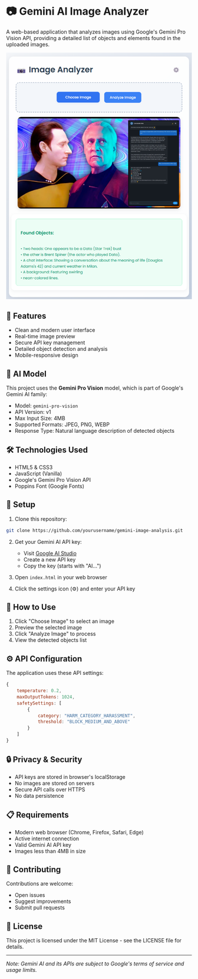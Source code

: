 # 📷 Gemini AI Image Analyzer

A web-based application that analyzes images using Google's Gemini Pro Vision API, providing a detailed list of objects and elements found in the uploaded images.

![Gemini Image Analyzer Demo](ImageAnalyzer.png)

## 🚀 Features

- Clean and modern user interface
- Real-time image preview
- Secure API key management
- Detailed object detection and analysis
- Mobile-responsive design

## 🤖 AI Model

This project uses the **Gemini Pro Vision** model, which is part of Google's Gemini AI family:
- Model: `gemini-pro-vision`
- API Version: v1
- Max Input Size: 4MB
- Supported Formats: JPEG, PNG, WEBP
- Response Type: Natural language description of detected objects

## 🛠️ Technologies Used

- HTML5 & CSS3
- JavaScript (Vanilla)
- Google's Gemini Pro Vision API
- Poppins Font (Google Fonts)

## 🔧 Setup

1. Clone this repository:
```bash
git clone https://github.com/yourusername/gemini-image-analysis.git
```

2. Get your Gemini AI API key:
   - Visit [Google AI Studio](https://makersuite.google.com/app/apikey)
   - Create a new API key
   - Copy the key (starts with "AI...")

3. Open `index.html` in your web browser

4. Click the settings icon (⚙️) and enter your API key

## 📝 How to Use

1. Click "Choose Image" to select an image
2. Preview the selected image
3. Click "Analyze Image" to process
4. View the detected objects list

## ⚙️ API Configuration

The application uses these API settings:
```javascript
{
    temperature: 0.2,
    maxOutputTokens: 1024,
    safetySettings: [
        {
            category: "HARM_CATEGORY_HARASSMENT",
            threshold: "BLOCK_MEDIUM_AND_ABOVE"
        }
    ]
}
```

## 🔒 Privacy & Security

- API keys are stored in browser's localStorage
- No images are stored on servers
- Secure API calls over HTTPS
- No data persistence

## 📋 Requirements

- Modern web browser (Chrome, Firefox, Safari, Edge)
- Active internet connection
- Valid Gemini AI API key
- Images less than 4MB in size

## 🤝 Contributing

Contributions are welcome:
- Open issues
- Suggest improvements
- Submit pull requests

## 📜 License

This project is licensed under the MIT License - see the LICENSE file for details.

---
*Note: Gemini AI and its APIs are subject to Google's terms of service and usage limits.*
